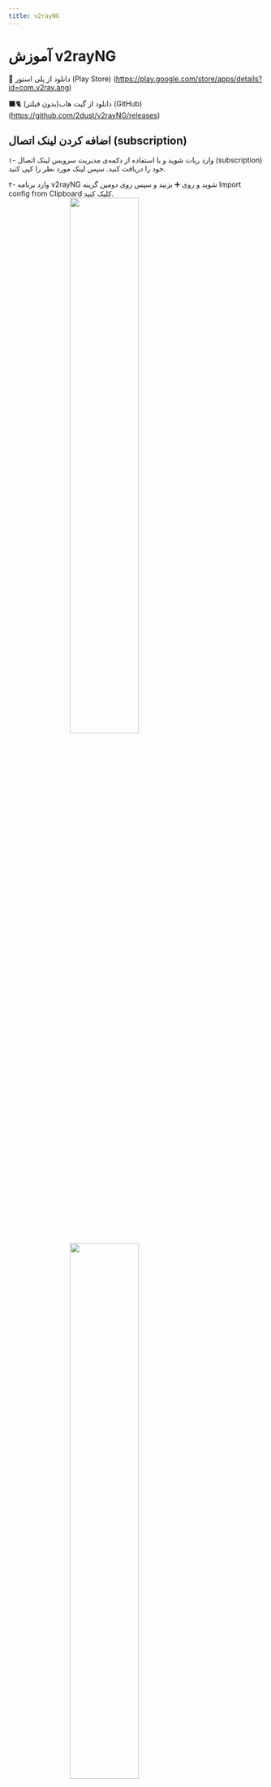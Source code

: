 ```yaml
---
title: v2rayNG
---
```


# آموزش v2rayNG

🛒 دانلود از پلی استور (Play Store) (https://play.google.com/store/apps/details?id=com.v2ray.ang)

🐈‍⬛️ دانلود از گیت هاب(بدون فیلتر) (GitHub) (https://github.com/2dust/v2rayNG/releases)

## اضافه کردن لینک اتصال (subscription)
۱- وارد ربات شوید و با استفاده از دکمه‌ی مدیریت سرویس لینک اتصال (subscription) خود را دریافت کنید. سپس لینک مورد نظر را کپی کنید.

۲- وارد برنامه v2rayNG شوید و روی ➕ بزنید و سپس روی  دومین گزینه Import config from Clipboard کلیک کنید.
<img src="https://github.com/mdjvd/gozargah.github.io/assets/116950557/bee4bbf0-f811-4b20-af28-adee270b469d"
     style="display:block;float:none;margin-left:auto;margin-right:auto;width:52%">
<br>

<img src="https://github.com/VPNHELP/vpnhelp.github.io/assets/129318294/3eb77c79-a735-40ef-a670-e0091e9da44a"
     style="display:block;float:none;margin-left:auto;margin-right:auto;width:52%">
<br>


۳- اکنون روی سه نقطه بالا سمت راست بزنید و روی گزینه Update subscription کلیک کنید تا سرور ها اضافه شود.
<img src="https://github.com/VPNHELP/vpnhelp.github.io/assets/129318294/084dc4ef-f625-433a-810c-6148c4fa78c8"
     style="display:block;float:none;margin-left:auto;margin-right:auto;width:52%">
<br>


توجه کنید:

۱- موقع اضافه کردن لینک آپدیت، فیلترشکن روشن دیگه‌ایی نداشته باشید.

۲- تنظیمات ساعت و تاریخ گوشی حتما روی اتوماتیک باشد.


## مرتب کردن سرور‌ها بر اساس پینگ

1. روی سه نقطه بالا سمت راست بزنید و گزینه Real delay all configuration را انتخاب کنید تا از سرور ها تست پینگ بگیرد.

2. بعد از اتمام تست پینگ مجددا روی سه نقطه سمت راست بالا بزنید و روی گزینه Sorting by test results کلیک کنید تا برای شما بهترین سرور را طبق پینگ کمتر مرتب سازی کند.

## آپدیت کردن لینک اتصال (subscription)

1. روی سه نقطه بالا سمت راست بزنید و روی گزینه Update subscription کلیک کنید تا پیام موفقیت آمیز (Success) برای شما نمایش داده شود و سرور های شما بروز شود.

توجه کنید:
موقع  آپدیت کردن سرور ها ، فیلترشکن روشن دیگه ایی نداشته باشید.
